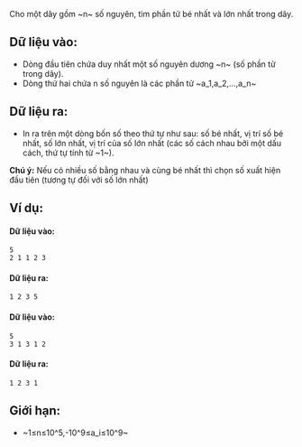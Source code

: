 Cho một dãy gồm ~n~ số nguyên, tìm phần tử bé nhất và lớn nhất trong dãy.

## Dữ liệu vào:
- Dòng đầu tiên chứa duy nhất một số nguyên dương ~n~ (số phần tử trong dãy).
- Dòng thứ hai chứa n số nguyên là các phần tử ~a_1,a_2,…,a_n~

## Dữ liệu ra:
- In ra trên một dòng bốn số theo thứ tự như sau: số bé nhất, vị trí số bé nhất, số lớn nhất, vị trí của số lớn nhất (các số cách nhau bởi một dấu cách, thứ tự tính từ ~1~).

**Chú ý:** Nếu có nhiều số bằng nhau và cùng bé nhất thì chọn số xuất hiện đầu tiên (tương tự đối với số lớn nhất)

## Ví dụ:
#### Dữ liệu vào:
```
5
2 1 1 2 3
```

#### Dữ liệu ra:
```
1 2 3 5
```

#### Dữ liệu vào:
```
5
3 1 3 1 2
```

#### Dữ liệu ra:
```
1 2 3 1
```

## Giới hạn:
- ~1≤n≤10^5,-10^9≤a_i≤10^9~